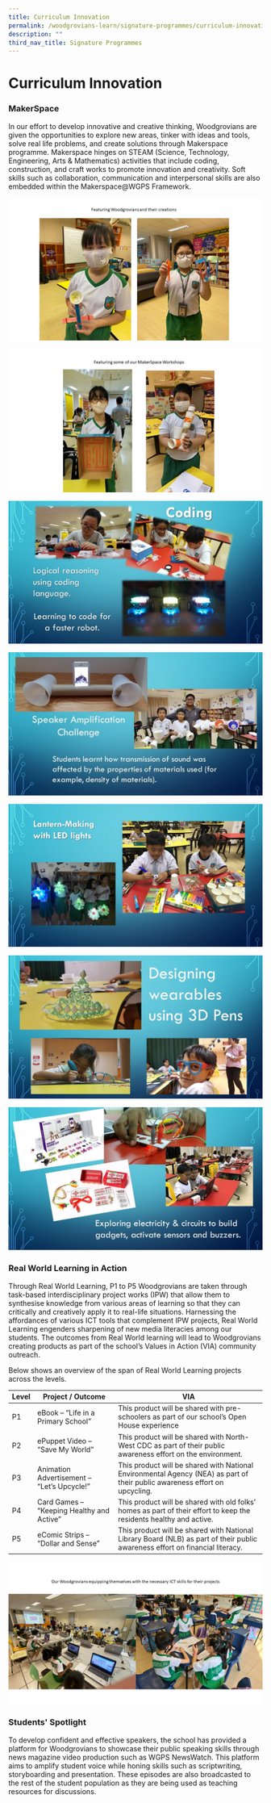 ```yaml
---
title: Curriculum Innovation
permalink: /woodgrovians-learn/signature-programmes/curriculum-innovation
description: ""
third_nav_title: Signature Programmes
---
```

# **Curriculum Innovation**

### MakerSpace

In our effort to develop innovative and creative thinking, Woodgrovians are given the opportunities to explore new areas, tinker with ideas and tools, solve real life problems, and create solutions through Makerspace programme. Makerspace hinges on STEAM (Science, Technology, Engineering, Arts & Mathematics) activities that include coding, construction, and craft works to promote innovation and creativity. Soft skills such as collaboration, communication and interpersonal skills are also embedded within the Makerspace@WGPS Framework.

![](/images/1%20Curriculum%20Innovation_Photos.jpg)

![](/images/2%20Curriculum%20Innovation_Photos.jpg)

![](/images/3%20Curriculum%20Innovation_Photos.jpg)

![](/images/4%20Curriculum%20Innvoation.jpg)

![](/images/5%20Curriculum%20Innvoation.jpg)

![](/images/6%20Curriculum%20Innvoation.jpg)

![](/images/7%20Curriculum%20Innvoation.jpg)


### Real World Learning in Action

Through Real World Learning, P1 to P5 Woodgrovians are taken through task-based interdisciplinary project works (IPW) that allow them to synthesise knowledge from various areas of learning so that they can critically and creatively apply it to real-life situations. Harnessing the affordances of various ICT tools that complement IPW projects, Real World Learning engenders sharpening of new media literacies among our students. The outcomes from Real World learning will lead to Woodgrovians creating products as part of the school’s Values in Action (VIA) community outreach.

Below shows an overview of the span of Real World Learning projects across the levels.

| Level 	| Project / Outcome 	| VIA 	|
|---	|---	|---	|
| P1 	| eBook – “Life in a Primary School” 	| This product will be shared with pre-schoolers as part of our school’s Open House experience 	|
| P2 	| ePuppet Video – “Save My World” 	| This product will be shared with North-West CDC as part of their public awareness effort on the environment. 	|
| P3 	| Animation Advertisement – “Let’s Upcycle!” 	| This product will be shared with National Environmental Agency (NEA) as part of their public awareness effort on upcycling. 	|
| P4 	| Card Games – “Keeping Healthy and Active” 	| This product will be shared with old folks’ homes as part of their effort to keep the residents healthy and active. 	|
| P5 	| eComic Strips – “Dollar and Sense” 	| This product will be shared with National Library Board (NLB) as part of their public awareness effort on financial literacy. 	|

![](/images/9%20Curriculum%20Innovation_Photos.jpg)

### Students' Spotlight

To develop confident and effective speakers, the school has provided a platform for Woodgrovians to showcase their public speaking skills through news magazine video production such as WGPS NewsWatch. This platform aims to amplify student voice while honing skills such as scriptwriting, storyboarding and presentation. These episodes are also broadcasted to the rest of the student population as they are being used as teaching resources for discussions.